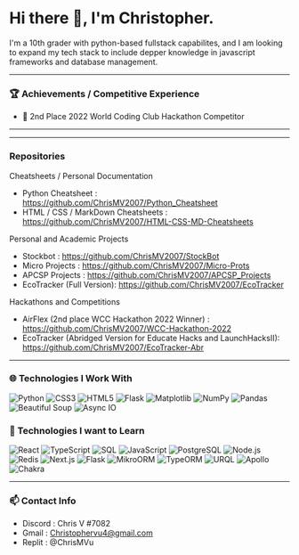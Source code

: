 # Hi there 👋, I'm Christopher.

I'm a 10th grader with python-based fullstack capabilites, and I am looking to expand my tech stack to include depper knowledge in javascript frameworks and database management.

<hr >

### 🏆 Achievements / Competitive Experience
- 🥈 2nd Place 2022 World Coding Club Hackathon Competitor

<hr />

<!--
### 📚 Working Experience / Formal Education
- Currently taking APCSP -->

<hr />

### Repositories

Cheatsheets / Personal Documentation
- Python Cheatsheet : https://github.com/ChrisMV2007/Python_Cheatsheet
- HTML / CSS / MarkDown Cheatsheets : https://github.com/ChrisMV2007/HTML-CSS-MD-Cheatsheets

Personal and Academic Projects
- Stockbot : https://github.com/ChrisMV2007/StockBot
- Micro Projects : https://github.com/ChrisMV2007/Micro-Prots
- APCSP Projects : https://github.com/ChrisMV2007/APCSP_Projects
- EcoTracker (Full Version): https://github.com/ChrisMV2007/EcoTracker

Hackathons and Competitions
- AirFlex (2nd place WCC Hackathon 2022 Winner) : https://github.com/ChrisMV2007/WCC-Hackathon-2022 
- EcoTracker (Abridged Version for Educate Hacks and LaunchHacksII): https://github.com/ChrisMV2007/EcoTracker-Abr

<hr />

### 🌐 Technologies I Work With
![Python](https://img.shields.io/badge/Python-%23FF5F00.svg?style=for-the-badge&logo=python&logoColor=white)
![CSS3](https://img.shields.io/badge/CSS3-%23FFD700.svg?style=for-the-badge&logo=css3&logoColor=white)
![HTML5](https://img.shields.io/badge/HTML5-%23FF8F00.svg?style=for-the-badge&logo=html5&logoColor=white)
![Flask](https://img.shields.io/badge/Flask-%23FF0000.svg?style=for-the-badge&logo=flask&logoColor=white)
![Matplotlib](https://img.shields.io/badge/Matplotlib-%23FF1800.svg?style=for-the-badge&logo=matplotlib&logoColor=white)
![NumPy](https://img.shields.io/badge/NumPy-%23FF3000.svg?style=for-the-badge&logo=numpy&logoColor=white)
![Pandas](https://img.shields.io/badge/Pandas-%23E3FF00.svg?style=for-the-badge&logo=pandas&logoColor=black)
![Beautiful Soup](https://img.shields.io/badge/Beautiful%20Soup-%23ABFF00.svg?style=for-the-badge&logo=beautifulsoup&logoColor=white)
![Async IO](https://img.shields.io/badge/Async%20IO-%23C7FF00.svg?style=for-the-badge&logo=python&logoColor=white)


### 🚢 Technologies I want to Learn
![React](https://img.shields.io/badge/React-%2300FF1C.svg?style=for-the-badge&logo=react&logoColor=white)
![TypeScript](https://img.shields.io/badge/TypeScript-%2300FF70.svg?style=for-the-badge&logo=typescript&logoColor=white)
![SQL](https://img.shields.io/badge/SQL-%23316192.svg?style=for-the-badge&logo=postgresql&logoColor=white)
![JavaScript](https://img.shields.io/badge/JavaScript-%23FFF000.svg?style=for-the-badge&logo=javascript&logoColor=black)
![PostgreSQL](https://img.shields.io/badge/PostgreSQL-%23FF5F00.svg?style=for-the-badge&logo=postgresql&logoColor=white)
![Node.js](https://img.shields.io/badge/Node.js-%23FFD700.svg?style=for-the-badge&logo=node.js&logoColor=white)
![Redis](https://img.shields.io/badge/Redis-%23FFA700.svg?style=for-the-badge&logo=redis&logoColor=white)
![Next.js](https://img.shields.io/badge/Next.js-%23000000.svg?style=for-the-badge&logo=nextdotjs&logoColor=white)
![Flask](https://img.shields.io/badge/Flask-%23FF0000.svg?style=for-the-badge&logo=flask&logoColor=white)
![MikroORM](https://img.shields.io/badge/MikroORM-%23FF3000.svg?style=for-the-badge&logo=mikro-orm&logoColor=white)
![TypeORM](https://img.shields.io/badge/TypeORM-%23FF8F00.svg?style=for-the-badge&logo=typeorm&logoColor=white)
![URQL](https://img.shields.io/badge/URQL-%23000000.svg?style=for-the-badge&logo=urql&logoColor=white&color=FF7700)
![Apollo](https://img.shields.io/badge/Apollo-%23333A41.svg?style=for-the-badge&logo=apollo-graphql&logoColor=white&color=FF8F00)
![Chakra](https://img.shields.io/badge/Chakra-%23319791.svg?style=for-the-badge&logo=chakra-ui&logoColor=white&color=FFA700)


<hr />

### 📫 Contact Info
- Discord : Chris V #7082
- Gmail : Christophervu4@gmail.com
- Replit : @ChrisMVu
